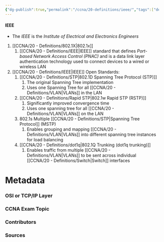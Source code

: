 ```yaml
---
{"dg-publish":true,"permalink":"/ccna/20-definitions/ieee/","tags":["defs_ccna"],"created":"2023-11-04T12:45:23.000-07:00","updated":"2023-11-08T14:39:10.000-08:00"}
---
```


#### IEEE
- The *IEEE* is the *Institute of Electrical and Electronics Engineers*
1. [[CCNA/20 - Definitions/802.1X\|802.1x]]
	1.  [[CCNA/20 - Definitions/IEEE\|IEEE]] standard that defines *Port-based Network Access Control (PNAC)* and is a data link layer authentication technology used to connect devices to a wired or wireless LAN
1. [[CCNA/20 - Definitions/IEEE\|IEEE]] Open Standards:
	1.  [[CCNA/20 - Definitions/STP\|802.1D Spanning Tree Protocol (STP)]]
		1.  The original Spanning Tree implementation
		1.  Uses one Spanning Tree for all [[CCNA/20 - Definitions/VLAN\|VLANs]] in the LAN
	2.  [[CCNA/20 - Definitions/Rapid STP\|802.1w Rapid STP (RSTP)]]
		1.  Significantly improved convergence time
		2.  Uses one spanning tree for all [[CCNA/20 - Definitions/VLAN\|VLANs]] on the LAN
	3.  802.1s Multiple [[CCNA/20 - Definitions/STP\|Spanning Tree Protocol]] (MSTP)
		1.  Enables grouping and mapping [[CCNA/20 - Definitions/VLAN\|VLANs]] into different spanning tree instances for load balancing
	4. [[CCNA/20 - Definitions/dot1q\|802.1Q Trunking (dot1q trunking)]]
		1.  Enables traffic from multiple [[CCNA/20 - Definitions/VLAN\|VLANs]] to be sent across individual [[CCNA/20 - Definitions/Switch\|Switch]] interfaces

# Metadata
### OSI or TCP/IP Layer

### CCNA Exam Topic

### Contributors

### Sources

